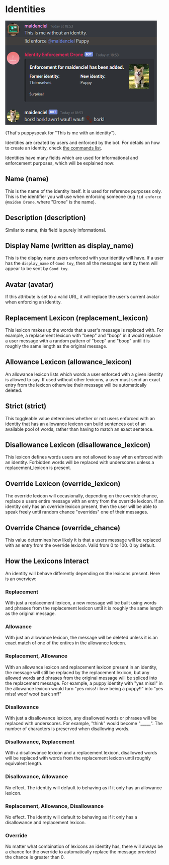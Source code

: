 # Identities

![](identities.png)

(That's puppyspeak for "This is me with an identity").

Identities are created by users and enforced by the bot. For details on how to create an identity, check [the commands list](./COMMANDS.md).

Identities have many fields which are used for informational and enforcement purposes, which will be explained now:

## Name (name)
This is the name of the identity itself. It is used for reference purposes only. This is the identifier you will use when enforcing someone (e.g `!id enforce @maiden Drone`, where "Drone" is the name).

## Description (description)
Similar to name, this field is purely informational.

## Display Name (written as display_name)
This is the display name users enforced with your identity will have. If a user has the `display_name` of `Good toy`, then all the messages sent by them will appear to be sent by `Good toy`.

## Avatar (avatar)
If this attribute is set to a valid URL, it will replace the user's current avatar when enforcing an identity.

## Replacement Lexicon (replacement_lexicon)
This lexicon makes up the words that a user's message is replaced with. For example, a replacement lexicon with "beep" and "boop" in it would replace a user message with a random pattern of "beep" and "boop" until it is roughly the same length as the original message.

## Allowance Lexicon (allowance_lexicon)
An allowance lexicon lists which words a user enforced with a given identity is allowed to say. If used without other lexicons, a user must send an exact entry from the lexicon otherwise their message will be automatically deleted.

## Strict (strict)
This toggleable value determines whether or not users enforced with an identity that has an allowance lexicon can build sentences out of an available pool of words, rather than having to match an exact sentence.

## Disallowance Lexicon (disallowance_lexicon)
This lexicon defines words users are not allowed to say when enforced with an identity. Forbidden words will be replaced with underscores unless a replacement_lexicon is present.

## Override Lexicon (override_lexicon)
The override lexicon will occasionally, depending on the override chance, replace a users entire message with an entry from the override lexicon. If an identity only has an override lexicon present, then the user will be able to speak freely until random chance "overrides" one of their messages.

## Override Chance (override_chance)
This value determines how likely it is that a users message will be replaced with an entry from the override lexicon. Valid from 0 to 100. 0 by default.

## How the Lexicons Interact

An identity will behave differently depending on the lexicons present. Here is an overview:

### Replacement
With just a replacement lexicon, a new message will be built using words and phrases from the replacement lexicon until it is roughly the same length as the original message.

### Allowance
With just an allowance lexicon, the message will be deleted unless it is an exact match of one of the entires in the allowance lexicon.

### Replacement, Allowance
With an allowance lexicon and replacement lexicon present in an identity, the message will still be replaced by the replacement lexicon, but any allowed words and phrases from the original message will be spliced into the replacement message. For example, a puppy identity with "yes miss!" in the allowance lexicon would turn "yes miss! i love being a puppy!!" into "yes miss! woof woof bark snff"

### Disallowance
With just a disallowance lexicon, any disallowed words or phrases will be replaced with underscores. For example, "think" would become "\_\_\_\_\_". The number of characters is preserved when disallowing words.

### Disallowance, Replacement
With a disallowance lexicon and a replacement lexicon, disallowed words will be replaced with words from the replacement lexicon until roughly equivalent length.

### Disallowance, Allowance
No effect. The identity will default to behaving as if it only has an allowance lexicon.

### Replacement, Allowance, Disallowance
No effect. The identity will default to behaving as if it only has a disallowance and replacement lexicon.

### Override
No matter what combination of lexicons an identity has, there will always be a chance for the override to automatically replace the message provided the chance is greater than 0.